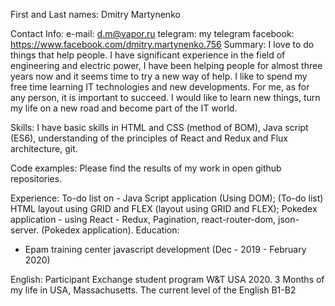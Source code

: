 First and Last names:
Dmitry Martynenko

Contact Info:
e-mail: d.m@vapor.ru 
telegram: my telegram
facebook: https://www.facebook.com/dmitry.martynenko.756
Summary:
I love to do things that help people. I have significant experience in the field of engineering and electric power,
I have been helping people for almost three years now and it seems time to try a new way of help. 
I like to spend my free time learning IT technologies and new developments. 
For me, as for any person, it is important to succeed. I would like to learn new things, 
turn my life on a new road and become part of the IT world.

Skills:
I have basic skills in HTML and CSS (method of BOM), Java script (ES6), understanding of the principles of React and Redux and Flux architecture, git.

Code examples:
Please find the results of my work in open github repositories.

Experience:
To-do list on - Java Script application (Using DOM);
(To-do list)
HTML layout using GRID and FLEX
(layout using GRID and FLEX);
Pokedex application - using React - Redux, Pagination, react-router-dom, json-server.
(Pokedex application).
Education:
- Epam training center javascript development (Dec - 2019 - February 2020)

English:
Participant Exchange student program W&T USA 2020. 3 Months of my life in USA, Massachusetts. 
The current level of the English B1-B2